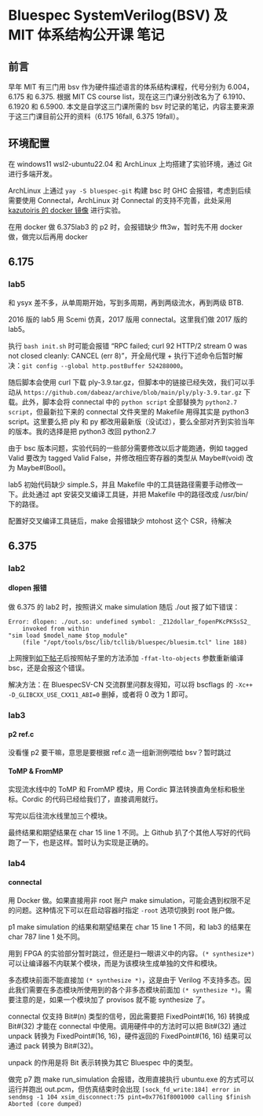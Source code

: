 # Bluespec SystemVerilog(BSV) 及 MIT 体系结构公开课 笔记

## 前言

早年 MIT 有三门用 bsv 作为硬件描述语言的体系结构课程，代号分别为 6.004，6.175 和 6.375. 根据 MIT CS course list，现在这三门课分别改名为了 6.1910、6.1920 和 6.5900. 本文是自学这三门课所需的 bsv 时记录的笔记，内容主要来源于这三门课目前公开的资料（6.175 16fall, 6.375 19fall）。

## 环境配置

在 windows11 wsl2-ubuntu22.04 和 ArchLinux 上均搭建了实验环境，通过 Git 进行多端开发。

ArchLinux 上通过 `yay -S bluespec-git` 构建 bsc 时 GHC 会报错，考虑到后续需要使用 Connectal，ArchLinux 对 Connectal 的支持不完善，此处采用 [kazutoiris 的 docker 镜像](https://github.com/kazutoiris/MIT6.175) 进行实验。

在用 docker 做 6.375lab3 的 p2 时，会报错缺少 fft3w，暂时先不用 docker 做，做完以后再用 docker

## 6.175

### lab5

和 ysyx 差不多，从单周期开始，写到多周期，再到两级流水，再到两级 BTB. 

2016 版的 lab5 用 Scemi 仿真，2017 版用 connectal。这里我们做 2017 版的 lab5。

执行 `bash init.sh` 时可能会报错 “RPC failed; curl 92 HTTP/2 stream 0 was not closed cleanly: CANCEL (err 8)”，开全局代理 + 执行下述命令后暂时解决：`git config --global http.postBuffer 524288000`。

随后脚本会使用 curl 下载 ply-3.9.tar.gz，但脚本中的链接已经失效，我们可以手动从 `https://github.com/dabeaz/archive/blob/main/ply/ply-3.9.tar.gz` 下载。此外，脚本会将 connectal 中的 `python script` 全部替换为 `python2.7 script`，但最新拉下来的 connectal 文件夹里的 Makefile 用得其实是 python3 script。这里要么把 ply 和 py 都改用最新版（没试过），要么全部对齐到实验当年的版本。我的选择是把 python3 改回 python2.7

由于 bsc 版本问题，实验代码的一些部分需要修改以后才能跑通，例如 tagged Valid 要改为 tagged Valid False，并修改相应寄存器的类型从 Maybe#(void) 改为 Maybe#(Bool)。

lab5 初始代码缺少 simple.S，并且 Makefile 中的工具链路径需要手动修改一下。此处通过 apt 安装交叉编译工具链，并把 Makefile 中的路径改成 /usr/bin/ 下的路径。

配置好交叉编译工具链后，make 会报错缺少 mtohost 这个 CSR，待解决

## 6.375

### lab2

#### dlopen 报错

做 6.375 的 lab2 时，按照讲义 make simulation 随后 ./out 报了如下错误：

```
Error: dlopen: ./out.so: undefined symbol: _Z12dollar_fopenPKcPKSsS2_
    invoked from within
"sim load $model_name $top_module"
    (file "/opt/tools/bsc/lib/tcllib/bluespec/bluesim.tcl" line 188)
```

上网搜到[如下帖子](https://github.com/B-Lang-org/bsc/issues/704)后按照帖子里的方法添加 `-ffat-lto-objects` 参数重新编译 bsc，还是会报这个错误。

解决方法：在 BluespecSV-CN 交流群里问群友得知，可以将 bscflags 的 `-Xc++ -D_GLIBCXX_USE_CXX11_ABI=0` 删掉，或者将 0 改为 1 即可。

### lab3

#### p2 ref.c

没看懂 p2 要干嘛，意思是要根据 ref.c 造一组新测例喂给 bsv？暂时跳过

#### ToMP & FromMP

实现流水线中的 ToMP 和 FromMP 模块，用 Cordic 算法转换直角坐标和极坐标。Cordic 的代码已经给我们了，直接调用就行。

写完以后往流水线里加三个模块。

最终结果和期望结果在 char 15 line 1 不同。上 Github 扒了个其他人写好的代码跑了一下，也是这样。暂时认为实现是正确的。

### lab4

#### connectal

用 Docker 做。如果直接用非 root 账户 make simulation，可能会遇到权限不足的问题。这种情况下可以在启动容器时指定 `-root` 选项切换到 root 账户做。

p1 make simulation 的结果和期望结果在 char 15 line 1 不同，和 lab3 的结果在 char 787 line 1 处不同。

用到 FPGA 的实验部分暂时跳过，但还是扫一眼讲义中的内容。`(* synthesize*)` 可以让编译器不内联某个模块，而是为该模块生成单独的文件和模块。

多态模块前面不能直接加 `(* synthesize *)`，这是由于 Verilog 不支持多态。因此我们需要在多态模块所使用到的各个非多态模块前面加 `(* synthesize *)`。需要注意的是，如果一个模块加了 provisos 就不能 synthesize 了。

connectal 仅支持 Bit#(n) 类型的信号，因此需要把 FixedPoint#(16, 16) 转换成 Bit#(32) 才能在 connectal 中使用。调用硬件中的方法时可以把 Bit#(32) 通过 unpack 转换为 FixedPoint#(16, 16)，硬件返回的 FixedPoint#(16, 16) 结果可以通过 pack 转换为 Bit#(32)。

unpack 的作用是将 Bit 表示转换为其它 Bluespec 中的类型。

做完 p7 跑 make run_simulation 会报错，改用直接执行 ubuntu.exe 的方式可以运行并跑出 out.pcm，但仿真结束时会出现 `[sock_fd_write:184] error in sendmsg -1 104
xsim_disconnect:75 pint=0x7761f8001000 calling $finish
Aborted (core dumped)`

